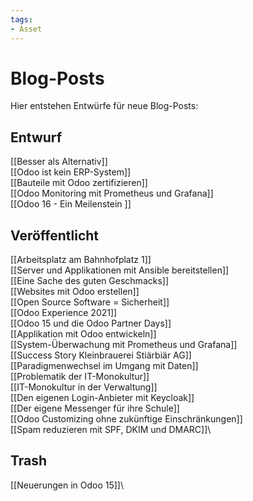 ```yaml
---
tags:
- Asset
---
```

# Blog-Posts

Hier entstehen Entwürfe für neue Blog-Posts:

## Entwurf

[[Besser als Alternativ]]\
[[Odoo ist kein ERP-System]]\
[[Bauteile mit Odoo zertifizieren]]\
[[Odoo Monitoring mit Prometheus und Grafana]]\
[[Odoo 16 - Ein Meilenstein ]]

## Veröffentlicht

[[Arbeitsplatz am Bahnhofplatz 1]]\
[[Server und Applikationen mit Ansible bereitstellen]]\
[[Eine Sache des guten Geschmacks]]\
[[Websites mit Odoo erstellen]]\
[[Open Source Software = Sicherheit]]\
[[Odoo Experience 2021]]\
[[Odoo 15 und die Odoo Partner Days]]\
[[Applikation mit Odoo entwickeln]]\
[[System-Überwachung mit Prometheus und Grafana]]\
[[Success Story Kleinbrauerei Stiärbiär AG]]\
[[Paradigmenwechsel im Umgang mit Daten]]\
[[Problematik der IT-Monokultur]]\
[[IT-Monokultur in der Verwaltung]]\
[[Den eigenen Login-Anbieter mit Keycloak]]\
[[Der eigene Messenger für ihre Schule]]\
[[Odoo Customizing ohne zukünftige Einschränkungen]]\
[[Spam reduzieren mit SPF, DKIM und DMARC]]\

## Trash

[[Neuerungen in Odoo 15]]\